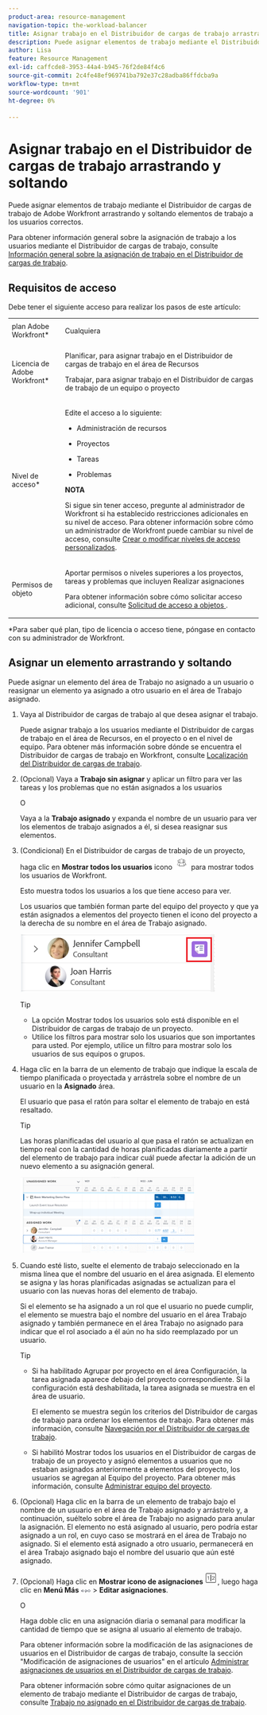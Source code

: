 ```yaml
---
product-area: resource-management
navigation-topic: the-workload-balancer
title: Asignar trabajo en el Distribuidor de cargas de trabajo arrastrando y soltando
description: Puede asignar elementos de trabajo mediante el Distribuidor de cargas de trabajo de Adobe Workfront arrastrando y soltando elementos de trabajo a los usuarios correctos.
author: Lisa
feature: Resource Management
exl-id: caffcde8-3953-44a4-b945-76f2de84f4c6
source-git-commit: 2c4fe48ef969741ba792e37c28adba86ffdcba9a
workflow-type: tm+mt
source-wordcount: '901'
ht-degree: 0%

---
```


# Asignar trabajo en el Distribuidor de cargas de trabajo arrastrando y soltando

<!--remove production and preview preferences at release-->

Puede asignar elementos de trabajo mediante el Distribuidor de cargas de trabajo de Adobe Workfront arrastrando y soltando elementos de trabajo a los usuarios correctos.

Para obtener información general sobre la asignación de trabajo a los usuarios mediante el Distribuidor de cargas de trabajo, consulte [Información general sobre la asignación de trabajo en el Distribuidor de cargas de trabajo](../../resource-mgmt/workload-balancer/assign-work-in-workload-balancer.md).

## Requisitos de acceso

Debe tener el siguiente acceso para realizar los pasos de este artículo:

<table style="table-layout:auto"> 
 <col> 
 <col> 
 <tbody> 
  <tr> 
   <td role="rowheader">plan Adobe Workfront*</td> 
   <td> <p>Cualquiera </p> </td> 
  </tr> 
  <tr> 
   <td role="rowheader">Licencia de Adobe Workfront*</td> 
   <td> <p>Planificar, para asignar trabajo en el Distribuidor de cargas de trabajo en el área de Recursos</p>
   <p>Trabajar, para asignar trabajo en el Distribuidor de cargas de trabajo de un equipo o proyecto</p>
 </td> 
  </tr> 
  <tr> 
   <td role="rowheader">Nivel de acceso*</td> 
   <td> <p>Edite el acceso a lo siguiente:</p> 
    <ul> 
     <li> <p>Administración de recursos</p> </li> 
     <li> <p>Proyectos</p> </li> 
     <li> <p>Tareas</p> </li> 
     <li> <p>Problemas</p> </li> 
    </ul> <p><b>NOTA</b>

Si sigue sin tener acceso, pregunte al administrador de Workfront si ha establecido restricciones adicionales en su nivel de acceso. Para obtener información sobre cómo un administrador de Workfront puede cambiar su nivel de acceso, consulte <a href="../../administration-and-setup/add-users/configure-and-grant-access/create-modify-access-levels.md" class="MCXref xref">Crear o modificar niveles de acceso personalizados</a>.</p> </td>
</tr> 
  <tr> 
   <td role="rowheader">Permisos de objeto</td> 
   <td> <p>Aportar permisos o niveles superiores a los proyectos, tareas y problemas que incluyen Realizar asignaciones</p> <p>Para obtener información sobre cómo solicitar acceso adicional, consulte <a href="../../workfront-basics/grant-and-request-access-to-objects/request-access.md" class="MCXref xref">Solicitud de acceso a objetos </a>.</p> </td> 
  </tr> 
 </tbody> 
</table>

&#42;Para saber qué plan, tipo de licencia o acceso tiene, póngase en contacto con su administrador de Workfront.

## Asignar un elemento arrastrando y soltando

Puede asignar un elemento del área de Trabajo no asignado a un usuario o reasignar un elemento ya asignado a otro usuario en el área de Trabajo asignado.

1. Vaya al Distribuidor de cargas de trabajo al que desea asignar el trabajo.

   Puede asignar trabajo a los usuarios mediante el Distribuidor de cargas de trabajo en el área de Recursos, en el proyecto o en el nivel de equipo. Para obtener más información sobre dónde se encuentra el Distribuidor de cargas de trabajo en Workfront, consulte [Localización del Distribuidor de cargas de trabajo](../../resource-mgmt/workload-balancer/locate-workload-balancer.md).

1. (Opcional) Vaya a **Trabajo sin asignar** y aplicar un filtro para ver las tareas y los problemas que no están asignados a los usuarios

   O

   Vaya a la **Trabajo asignado** y expanda el nombre de un usuario para ver los elementos de trabajo asignados a él, si desea reasignar sus elementos.

1. (Condicional) En el Distribuidor de cargas de trabajo de un proyecto, haga clic en **Mostrar todos los usuarios** icono ![](assets/show-all-users-icon-project-workload-balancer.png) para mostrar todos los usuarios de Workfront.

   Esto muestra todos los usuarios a los que tiene acceso para ver.

   Los usuarios que también forman parte del equipo del proyecto y que ya están asignados a elementos del proyecto tienen el icono del proyecto a la derecha de su nombre en el área de Trabajo asignado.

   ![](assets/user-on-the-project-indicator-highlighted-project-workload-balancer.png)


   >[!TIP]
   >
   >* La opción Mostrar todos los usuarios solo está disponible en el Distribuidor de cargas de trabajo de un proyecto.
   >* Utilice los filtros para mostrar solo los usuarios que son importantes para usted. Por ejemplo, utilice un filtro para mostrar solo los usuarios de sus equipos o grupos.



1. Haga clic en la barra de un elemento de trabajo que indique la escala de tiempo planificada o proyectada y arrástrela sobre el nombre de un usuario en la **Asignado** área.

   El usuario que pasa el ratón para soltar el elemento de trabajo en está resaltado.

   >[!TIP]
   >
   >Las horas planificadas del usuario al que pasa el ratón se actualizan en tiempo real con la cantidad de horas planificadas diariamente a partir del elemento de trabajo para indicar cuál puede afectar la adición de un nuevo elemento a su asignación general.

   ![](assets/drag-drop-item-from-unassigned-to-assigned-wb-nwe-350x152.png)

1. Cuando esté listo, suelte el elemento de trabajo seleccionado en la misma línea que el nombre del usuario en el área asignada. El elemento se asigna y las horas planificadas asignadas se actualizan para el usuario con las nuevas horas del elemento de trabajo.

   Si el elemento se ha asignado a un rol que el usuario no puede cumplir, el elemento se muestra bajo el nombre del usuario en el área Trabajo asignado y también permanece en el área Trabajo no asignado para indicar que el rol asociado a él aún no ha sido reemplazado por un usuario.

   >[!TIP]
   >
   >* Si ha habilitado Agrupar por proyecto en el área Configuración, la tarea asignada aparece debajo del proyecto correspondiente. Si la configuración está deshabilitada, la tarea asignada se muestra en el área de usuario.
   >
   >
   >     El elemento se muestra según los criterios del Distribuidor de cargas de trabajo para ordenar los elementos de trabajo. Para obtener más información, consulte [Navegación por el Distribuidor de cargas de trabajo](../../resource-mgmt/workload-balancer/navigate-the-workload-balancer.md).
   >
   >
   >* Si habilitó Mostrar todos los usuarios en el Distribuidor de cargas de trabajo de un proyecto y asignó elementos a usuarios que no estaban asignados anteriormente a elementos del proyecto, los usuarios se agregan al Equipo del proyecto. Para obtener más información, consulte [Administrar equipo del proyecto](../../manage-work/projects/planning-a-project/manage-project-team.md).


1. (Opcional) Haga clic en la barra de un elemento de trabajo bajo el nombre de un usuario en el área de Trabajo asignado y arrástrelo y, a continuación, suéltelo sobre el área de Trabajo no asignado para anular la asignación. El elemento no está asignado al usuario, pero podría estar asignado a un rol, en cuyo caso se mostrará en el área de Trabajo no asignado. Si el elemento está asignado a otro usuario, permanecerá en el área Trabajo asignado bajo el nombre del usuario que aún esté asignado.
1. (Opcional) Haga clic en **Mostrar icono de asignaciones** ![](assets/show-allocations-icon-small.png), luego haga clic en **Menú Más** ![](assets/qs-more-menu.png) > **Editar asignaciones**.

   <!--
   (make sure these are still called this, and that the icon has not changed)
   -->
   O

   Haga doble clic en una asignación diaria o semanal para modificar la cantidad de tiempo que se asigna al usuario al elemento de trabajo.

   Para obtener información sobre la modificación de las asignaciones de usuarios en el Distribuidor de cargas de trabajo, consulte la sección &quot;Modificación de asignaciones de usuarios&quot; en el artículo [Administrar asignaciones de usuarios en el Distribuidor de cargas de trabajo](../../resource-mgmt/workload-balancer/manage-user-allocations-workload-balancer.md).

   Para obtener información sobre cómo quitar asignaciones de un elemento de trabajo mediante el Distribuidor de cargas de trabajo, consulte [Trabajo no asignado en el Distribuidor de cargas de trabajo](../../resource-mgmt/workload-balancer/unassign-work-in-workload-balancer.md).

